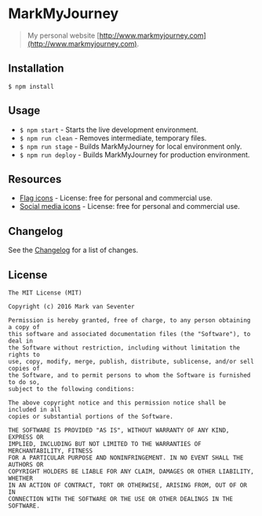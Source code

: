 # MarkMyJourney
> My personal website [http://www.markmyjourney.com](http://www.markmyjourney.com).

## Installation
`$ npm install`

## Usage
* `$ npm start` - Starts the live development environment.
* `$ npm run clean` - Removes intermediate, temporary files.
* `$ npm run stage` - Builds MarkMyJourney for local environment only.
* `$ npm run deploy` - Builds MarkMyJourney for production environment.

## Resources
* [Flag icons](http://start.bannerflow.com/blog/free-flat-flag-icons) - License: free for personal and commercial use.
* [Social media icons](http://linhpham.me/social/) - License: free for personal and commercial use.

## Changelog
See the [Changelog](./CHANGELOG.md) for a list of changes.

## License
    The MIT License (MIT)

    Copyright (c) 2016 Mark van Seventer

    Permission is hereby granted, free of charge, to any person obtaining a copy of
    this software and associated documentation files (the "Software"), to deal in
    the Software without restriction, including without limitation the rights to
    use, copy, modify, merge, publish, distribute, sublicense, and/or sell copies of
    the Software, and to permit persons to whom the Software is furnished to do so,
    subject to the following conditions:

    The above copyright notice and this permission notice shall be included in all
    copies or substantial portions of the Software.

    THE SOFTWARE IS PROVIDED "AS IS", WITHOUT WARRANTY OF ANY KIND, EXPRESS OR
    IMPLIED, INCLUDING BUT NOT LIMITED TO THE WARRANTIES OF MERCHANTABILITY, FITNESS
    FOR A PARTICULAR PURPOSE AND NONINFRINGEMENT. IN NO EVENT SHALL THE AUTHORS OR
    COPYRIGHT HOLDERS BE LIABLE FOR ANY CLAIM, DAMAGES OR OTHER LIABILITY, WHETHER
    IN AN ACTION OF CONTRACT, TORT OR OTHERWISE, ARISING FROM, OUT OF OR IN
    CONNECTION WITH THE SOFTWARE OR THE USE OR OTHER DEALINGS IN THE SOFTWARE.